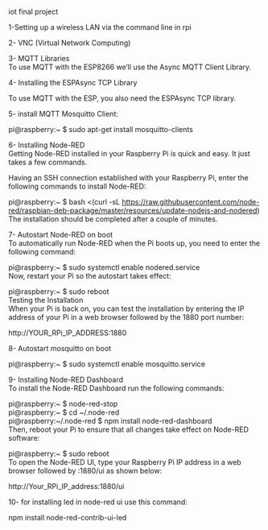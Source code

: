iot final project  

1-Setting up a wireless LAN via the command line in rpi  

2- VNC (Virtual Network Computing)  

3- MQTT Libraries  
To use MQTT with the ESP8266 we’ll use the Async MQTT Client Library.  

4- Installing the ESPAsync TCP Library  

To use MQTT with the ESP, you also need the ESPAsync TCP library.  

5- install MQTT Mosquitto Client:  

pi@raspberry:~ $ sudo apt-get install mosquitto-clients  

6- Installing Node-RED  
Getting Node-RED installed in your Raspberry Pi is quick and easy. It just takes a few commands.  

Having an SSH connection established with your Raspberry Pi, enter the following commands to install Node-RED:  

pi@raspberry:~ $ bash <(curl -sL https://raw.githubusercontent.com/node-red/raspbian-deb-package/master/resources/update-nodejs-and-nodered)  
The installation should be completed after a couple of minutes.  

7- Autostart Node-RED on boot  
To automatically run Node-RED when the Pi boots up, you need to enter the following command:  

pi@raspberry:~ $ sudo systemctl enable nodered.service  
Now, restart your Pi so the autostart takes effect:  

pi@raspberry:~ $ sudo reboot  
Testing the Installation  
When your Pi is back on, you can test the installation by entering the IP address of your Pi in a web browser followed by the 1880 port number:  

http://YOUR_RPi_IP_ADDRESS:1880  

8- Autostart mosquitto on boot  

pi@raspberry:~ $ sudo systemctl enable mosquitto.service  

9- Installing Node-RED Dashboard  
To install the Node-RED Dashboard run the following commands:  

pi@raspberry:~ $ node-red-stop  
pi@raspberry:~ $ cd ~/.node-red  
pi@raspberry:~/.node-red $ npm install node-red-dashboard  
Then, reboot your Pi to ensure that all changes take effect on Node-RED software:  

pi@raspberry:~ $ sudo reboot  
To open the Node-RED UI, type your Raspberry Pi IP address in a web browser followed by :1880/ui as shown below:  

http://Your_RPi_IP_address:1880/ui  

10- for installing led in node-red ui use this command:

npm install node-red-contrib-ui-led  
